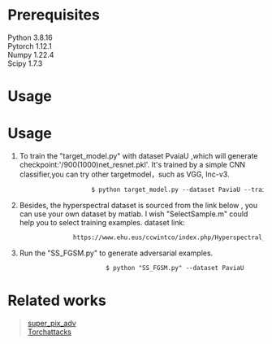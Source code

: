 # Prerequisites
Python 3.8.16<br>
Pytorch 1.12.1<br>
Numpy 1.22.4<br>
Scipy 1.7.3<br>

# Usage
# Usage
1. To train the "target_model.py" with dataset PvaiaU ,which will generate checkpoint:'/900(1000)net_resnet.pkl'.  It's trained by a simple CNN classifier,you can try other targetmodel，such as VGG, Inc-v3.<br>
 ```asp
                        $ python target_model.py --dataset PaviaU --train 
   ```
  
2. Besides, the hyperspectral dataset is sourced from the link below , you can use your own dataset by matlab. I wish "SelectSample.m" could help you to select training examples. dataset link:<br>
```asp
                  https://www.ehu.eus/ccwintco/index.php/Hyperspectral_Remote_Sensing_Scenes
```
3. Run the "SS_FGSM.py" to generate adversarial examples.<br>
  ```asp
                             $ python "SS_FGSM.py" --dataset PaviaU
   ```
					  
# Related works
>[ super_pix_adv](https://github.com/LightDXY/Super_Pix_Adv#super_pix_adv "> Super_Pix_Adv")<br>
[ Torchattacks](https://github.com/Harry24k/adversarial-attacks-pytorch "> Torchattacks")
